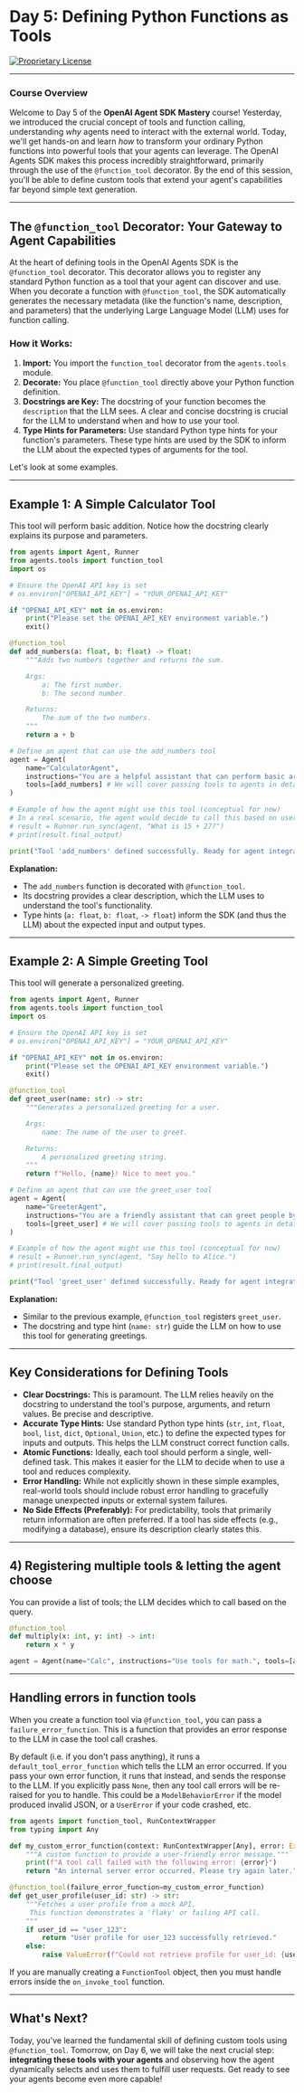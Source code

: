 # Day 5: Defining Python Functions as Tools

[![Proprietary License](https://img.shields.io/badge/license-proprietary-red.svg)](../LICENSE)

---

### **Course Overview**

Welcome to Day 5 of the **OpenAI Agent SDK Mastery** course! Yesterday, we introduced the crucial concept of tools and function calling, understanding *why* agents need to interact with the external world. Today, we'll get hands-on and learn *how* to transform your ordinary Python functions into powerful tools that your agents can leverage. The OpenAI Agents SDK makes this process incredibly straightforward, primarily through the use of the `@function_tool` decorator. By the end of this session, you'll be able to define custom tools that extend your agent's capabilities far beyond simple text generation.

---

## The `@function_tool` Decorator: Your Gateway to Agent Capabilities

At the heart of defining tools in the OpenAI Agents SDK is the `@function_tool` decorator. This decorator allows you to register any standard Python function as a tool that your agent can discover and use. When you decorate a function with `@function_tool`, the SDK automatically generates the necessary metadata (like the function's name, description, and parameters) that the underlying Large Language Model (LLM) uses for function calling.

### How it Works:

1.  **Import:** You import the `function_tool` decorator from the `agents.tools` module.
2.  **Decorate:** You place `@function_tool` directly above your Python function definition.
3.  **Docstrings are Key:** The docstring of your function becomes the `description` that the LLM sees. A clear and concise docstring is crucial for the LLM to understand when and how to use your tool.
4.  **Type Hints for Parameters:** Use standard Python type hints for your function's parameters. These type hints are used by the SDK to inform the LLM about the expected types of arguments for the tool.

Let's look at some examples.

---

## Example 1: A Simple Calculator Tool

This tool will perform basic addition. Notice how the docstring clearly explains its purpose and parameters.

```python
from agents import Agent, Runner
from agents.tools import function_tool
import os

# Ensure the OpenAI API key is set
# os.environ["OPENAI_API_KEY"] = "YOUR_OPENAI_API_KEY" 

if "OPENAI_API_KEY" not in os.environ:
    print("Please set the OPENAI_API_KEY environment variable.")
    exit()

@function_tool
def add_numbers(a: float, b: float) -> float:
    """Adds two numbers together and returns the sum.

    Args:
        a: The first number.
        b: The second number.

    Returns:
        The sum of the two numbers.
    """
    return a + b

# Define an agent that can use the add_numbers tool
agent = Agent(
    name="CalculatorAgent",
    instructions="You are a helpful assistant that can perform basic arithmetic operations.",
    tools=[add_numbers] # We will cover passing tools to agents in detail tomorrow
)

# Example of how the agent might use this tool (conceptual for now)
# In a real scenario, the agent would decide to call this based on user input
# result = Runner.run_sync(agent, "What is 15 + 27?")
# print(result.final_output)

print("Tool 'add_numbers' defined successfully. Ready for agent integration.")

```

**Explanation:**

*   The `add_numbers` function is decorated with `@function_tool`.
*   Its docstring provides a clear description, which the LLM uses to understand the tool's functionality.
*   Type hints (`a: float`, `b: float`, `-> float`) inform the SDK (and thus the LLM) about the expected input and output types.

---

## Example 2: A Simple Greeting Tool

This tool will generate a personalized greeting.

```python
from agents import Agent, Runner
from agents.tools import function_tool
import os

# Ensure the OpenAI API key is set
# os.environ["OPENAI_API_KEY"] = "YOUR_OPENAI_API_KEY" 

if "OPENAI_API_KEY" not in os.environ:
    print("Please set the OPENAI_API_KEY environment variable.")
    exit()

@function_tool
def greet_user(name: str) -> str:
    """Generates a personalized greeting for a user.

    Args:
        name: The name of the user to greet.

    Returns:
        A personalized greeting string.
    """
    return f"Hello, {name}! Nice to meet you."

# Define an agent that can use the greet_user tool
agent = Agent(
    name="GreeterAgent",
    instructions="You are a friendly assistant that can greet people by name.",
    tools=[greet_user] # We will cover passing tools to agents in detail tomorrow
)

# Example of how the agent might use this tool (conceptual for now)
# result = Runner.run_sync(agent, "Say hello to Alice.")
# print(result.final_output)

print("Tool 'greet_user' defined successfully. Ready for agent integration.")

```

**Explanation:**

*   Similar to the previous example, `@function_tool` registers `greet_user`.
*   The docstring and type hint (`name: str`) guide the LLM on how to use this tool for generating greetings.

---

## Key Considerations for Defining Tools

*   **Clear Docstrings:** This is paramount. The LLM relies heavily on the docstring to understand the tool's purpose, arguments, and return values. Be precise and descriptive.
*   **Accurate Type Hints:** Use standard Python type hints (`str`, `int`, `float`, `bool`, `list`, `dict`, `Optional`, `Union`, etc.) to define the expected types for inputs and outputs. This helps the LLM construct correct function calls.
*   **Atomic Functions:** Ideally, each tool should perform a single, well-defined task. This makes it easier for the LLM to decide when to use a tool and reduces complexity.
*   **Error Handling:** While not explicitly shown in these simple examples, real-world tools should include robust error handling to gracefully manage unexpected inputs or external system failures.
*   **No Side Effects (Preferably):** For predictability, tools that primarily return information are often preferred. If a tool has side effects (e.g., modifying a database), ensure its description clearly states this.

---

## 4) Registering multiple tools & letting the agent choose

You can provide a list of tools; the LLM decides which to call based on the query.

```python
@function_tool
def multiply(x: int, y: int) -> int:
    return x * y

agent = Agent(name="Calc", instructions="Use tools for math.", tools=[add_numbers, multiply])
```

---

## Handling errors in function tools

When you create a function tool via `@function_tool`, you can pass a `failure_error_function`. This is a function that provides an error response to the LLM in case the tool call crashes.

By default (i.e. if you don't pass anything), it runs a `default_tool_error_function` which tells the LLM an error occurred.
If you pass your own error function, it runs that instead, and sends the response to the LLM.
If you explicitly pass `None`, then any tool call errors will be re-raised for you to handle. This could be a `ModelBehaviorError` if the model produced invalid JSON, or a `UserError` if your code crashed, etc.

```python
from agents import function_tool, RunContextWrapper
from typing import Any

def my_custom_error_function(context: RunContextWrapper[Any], error: Exception) -> str:
    """A custom function to provide a user-friendly error message."""
    print(f"A tool call failed with the following error: {error}")
    return "An internal server error occurred. Please try again later."

@function_tool(failure_error_function=my_custom_error_function)
def get_user_profile(user_id: str) -> str:
    """Fetches a user profile from a mock API.
     This function demonstrates a 'flaky' or failing API call.
    """
    if user_id == "user_123":
        return "User profile for user_123 successfully retrieved."
    else:
        raise ValueError(f"Could not retrieve profile for user_id: {user_id}. API returned an error.")
```
If you are manually creating a `FunctionTool` object, then you must handle errors inside the `on_invoke_tool` function.

---

## What's Next?

Today, you've learned the fundamental skill of defining custom tools using `@function_tool`. Tomorrow, on Day 6, we will take the next crucial step: **integrating these tools with your agents** and observing how the agent dynamically selects and uses them to fulfill user requests. Get ready to see your agents become even more capable!

